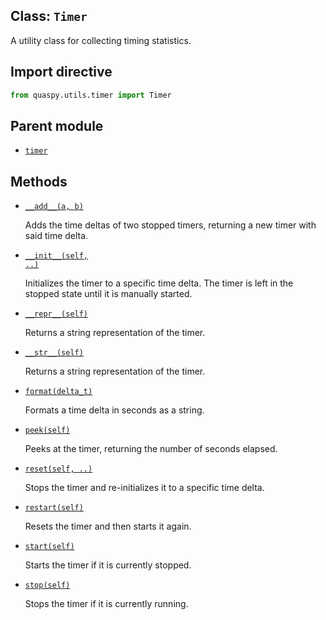 ## Class: <code>Timer</code>
A utility class for collecting timing statistics.

## Import directive
```python
from quaspy.utils.timer import Timer
```

## Parent module
- [<code>timer</code>](README.md)

## Methods
- [<code>\_\_add\_\_(a, b)</code>](Timer/__add__.md)

  Adds the time deltas of two stopped timers, returning a new timer with said time delta.

- [<code>\_\_init\_\_(self, ..)</code>](Timer/__init__.md)

  Initializes the timer to a specific time delta. The timer is left in the stopped state until it is manually started.

- [<code>\_\_repr\_\_(self)</code>](Timer/__repr__.md)

  Returns a string representation of the timer.

- [<code>\_\_str\_\_(self)</code>](Timer/__str__.md)

  Returns a string representation of the timer.

- [<code>format(delta_t)</code>](Timer/format.md)

  Formats a time delta in seconds as a string.

- [<code>peek(self)</code>](Timer/peek.md)

  Peeks at the timer, returning the number of seconds elapsed.

- [<code>reset(self, ..)</code>](Timer/reset.md)

  Stops the timer and re-initializes it to a specific time delta.

- [<code>restart(self)</code>](Timer/restart.md)

  Resets the timer and then starts it again.

- [<code>start(self)</code>](Timer/start.md)

  Starts the timer if it is currently stopped.

- [<code>stop(self)</code>](Timer/stop.md)

  Stops the timer if it is currently running.


